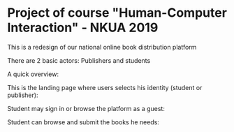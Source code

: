 # Project of course "Human-Computer Interaction" - NKUA 2019

This is a redesign of our national online book distribution platform

There are 2 basic actors: Publishers and students

A quick overview:

This is the landing page where users selects his identity (student or publisher):

Student may sign in or browse the platform as a guest:

Student can browse and submit the books he needs:
